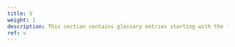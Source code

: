 ```yaml
---
title: V
weight: 1
description: This section contains glossary entries starting with the letter **V**.
ref: v
---
```


